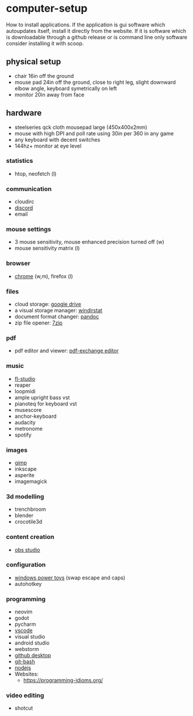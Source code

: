 # computer-setup

How to install applications. If the application is gui software which autoupdates itself, install it directly from the website. If it is software which is downloadable through a github release or is command line only software consider installing it with scoop.


## physical setup
* chair 16in off the ground
* mouse pad 24in off the ground, close to right leg, slight downward elbow angle, keyboard symetrically on left
* monitor 20in away from face

## hardware
* steelseries qck cloth mousepad large (450x400x2mm)
* mouse with high DPI and poll rate using 30in per 360 in any game
* any keyboard with decent switches
* 144hz+ monitor at eye level

### statistics
* htop, neofetch (l)

### communication
* cloudirc
* [discord](https://discord.com/)
* email

### mouse settings
* 3 mouse sensitivity, mouse enhanced precision turned off (w)
* mouse sensitivity matrix (l)

### browser
* [chrome](https://www.google.com/chrome/) (w,m), firefox (l)

### files
* cloud storage: [google drive](https://www.google.com/intl/en_ca/drive/download/)
* a visual storage manager: [windirstat](https://windirstat.net/)
* document format changer: [pandoc](https://pandoc.org/)
* zip file opener: [7zip](https://www.7-zip.org/)

### pdf 
* pdf editor and viewer: [pdf-exchange editor](https://www.tracker-software.com/product/pdf-xchange-editor)

### music
* [fl-studio](https://www.image-line.com/)
* reaper
* loopmidi
* ample upright bass vst
* pianoteq for keyboard vst
* musescore
* anchor-keyboard
* audacity
* metronome
* spotify

### images
* [gimp](https://www.gimp.org/)
* inkscape
* asperite
* imagemagick

### 3d modelling
* trenchbroom
* blender
* crocotile3d

### content creation
* [obs studio](https://obsproject.com/)
  
### configuration
* [windows power toys](https://learn.microsoft.com/en-us/windows/powertoys/) (swap escape and caps)
* autohotkey

### programming
* neovim
* godot
* pycharm
* [vscode](https://code.visualstudio.com/)
* visual studio
* android studio
* webstorm
* [github desktop](https://desktop.github.com/)
* [git-bash](https://git-scm.com/downloads)
* [nodejs](https://nodejs.org/en)
* Websites:
  * https://programming-idioms.org/
  
### video editing
* shotcut
